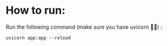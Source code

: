 # How to run:

Run the following command (make sure you have uvicorn 🦄🌈) :

```
uvicorn app:app --reload
```
